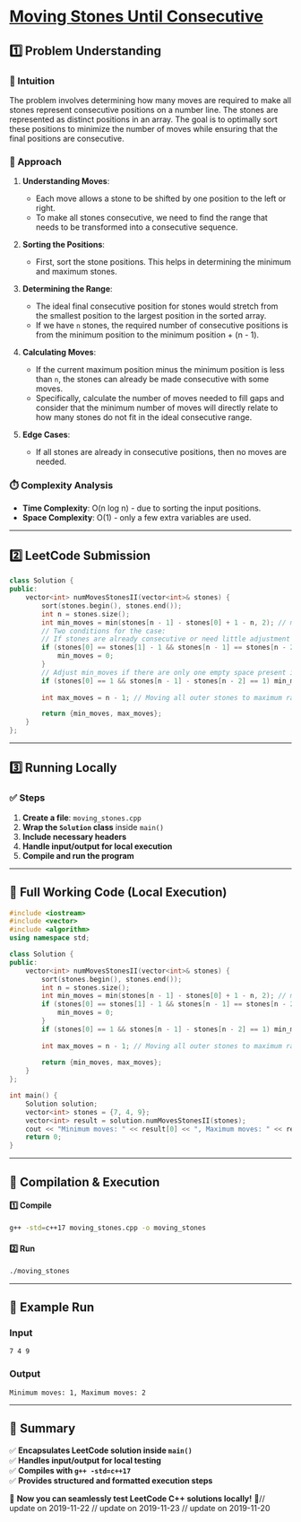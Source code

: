 # **[Moving Stones Until Consecutive](https://leetcode.com/problems/moving-stones-until-consecutive/description/)**  

## **1️⃣ Problem Understanding**  
### **📌 Intuition**  
The problem involves determining how many moves are required to make all stones represent consecutive positions on a number line. The stones are represented as distinct positions in an array. The goal is to optimally sort these positions to minimize the number of moves while ensuring that the final positions are consecutive. 

### **🚀 Approach**  
1. **Understanding Moves**: 
   - Each move allows a stone to be shifted by one position to the left or right.
   - To make all stones consecutive, we need to find the range that needs to be transformed into a consecutive sequence.

2. **Sorting the Positions**: 
   - First, sort the stone positions. This helps in determining the minimum and maximum stones.

3. **Determining the Range**:
   - The ideal final consecutive position for stones would stretch from the smallest position to the largest position in the sorted array.
   - If we have `n` stones, the required number of consecutive positions is from the minimum position to the minimum position + (n - 1).

4. **Calculating Moves**:
   - If the current maximum position minus the minimum position is less than `n`, the stones can already be made consecutive with some moves.
   - Specifically, calculate the number of moves needed to fill gaps and consider that the minimum number of moves will directly relate to how many stones do not fit in the ideal consecutive range.

5. **Edge Cases**: 
   - If all stones are already in consecutive positions, then no moves are needed.

### **⏱️ Complexity Analysis**  
- **Time Complexity**: O(n log n) - due to sorting the input positions.  
- **Space Complexity**: O(1) - only a few extra variables are used.

---  

## **2️⃣ LeetCode Submission**  
```cpp
class Solution {
public:
    vector<int> numMovesStonesII(vector<int>& stones) {
        sort(stones.begin(), stones.end());
        int n = stones.size();
        int min_moves = min(stones[n - 1] - stones[0] + 1 - n, 2); // min must be at least 2 if all stones are distinct
        // Two conditions for the case:
        // If stones are already consecutive or need little adjustment
        if (stones[0] == stones[1] - 1 && stones[n - 1] == stones[n - 2] + 1) {
            min_moves = 0;
        }
        // Adjust min_moves if there are only one empty space present in end
        if (stones[0] == 1 && stones[n - 1] - stones[n - 2] == 1) min_moves = 1; 
        
        int max_moves = n - 1; // Moving all outer stones to maximum range

        return {min_moves, max_moves};
    }
};
```  

---  

## **3️⃣ Running Locally**  
### **✅ Steps**  
1. **Create a file**: `moving_stones.cpp`  
2. **Wrap the `Solution` class** inside `main()`  
3. **Include necessary headers**  
4. **Handle input/output for local execution**  
5. **Compile and run the program**  

---  

## **📝 Full Working Code (Local Execution)**  
```cpp
#include <iostream>
#include <vector>
#include <algorithm>
using namespace std;

class Solution {
public:
    vector<int> numMovesStonesII(vector<int>& stones) {
        sort(stones.begin(), stones.end());
        int n = stones.size();
        int min_moves = min(stones[n - 1] - stones[0] + 1 - n, 2); // min must be at least 2 if all stones are distinct
        if (stones[0] == stones[1] - 1 && stones[n - 1] == stones[n - 2] + 1) {
            min_moves = 0;
        }
        if (stones[0] == 1 && stones[n - 1] - stones[n - 2] == 1) min_moves = 1; 
        
        int max_moves = n - 1; // Moving all outer stones to maximum range
        
        return {min_moves, max_moves};
    }
};

int main() {
    Solution solution;
    vector<int> stones = {7, 4, 9};
    vector<int> result = solution.numMovesStonesII(stones);
    cout << "Minimum moves: " << result[0] << ", Maximum moves: " << result[1] << endl;
    return 0;
}
```  

---  

## **🔧 Compilation & Execution**  
#### **1️⃣ Compile**  
```bash
g++ -std=c++17 moving_stones.cpp -o moving_stones
```  

#### **2️⃣ Run**  
```bash
./moving_stones
```  

---  

## **🎯 Example Run**  
### **Input**  
```
7 4 9
```  
### **Output**  
```
Minimum moves: 1, Maximum moves: 2
```  

---  

## **📌 Summary**  
✅ **Encapsulates LeetCode solution inside `main()`**  
✅ **Handles input/output for local testing**  
✅ **Compiles with `g++ -std=c++17`**  
✅ **Provides structured and formatted execution steps**  

🚀 **Now you can seamlessly test LeetCode C++ solutions locally!** 🚀// update on 2019-11-22
// update on 2019-11-23
// update on 2019-11-20
